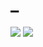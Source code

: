 # _

[![](https://github.com/pvc1989/_/workflows/Doxygen%20GitHub%20Pages%20Deploy%20Action/badge.svg)](https://github.com/pvc1989/_/actions/workflows/doxygen.yml)
[![](https://github.com/pvc1989/_/actions/workflows/pages/pages-build-deployment/badge.svg)](https://github.com/pvc1989/_/actions/workflows/pages/pages-build-deployment)
